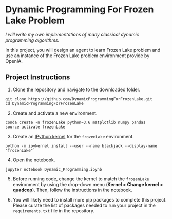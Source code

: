# Dynamic Programming For Frozen Lake Problem

*I will write my own implementations of many classical dynamic programming algorithms.*

In this project, you will design an agent to learn Frozen Lake problem and use an instance of the Frozen Lake problem environment provide by OpenIA. 

## Project Instructions

1. Clone the repository and navigate to the downloaded folder.

```
git clone https://github.com/DynamicProgrammingForFrozenLake.git
cd DynamicProgrammingForFrozenLake
```

2. Create and activate a new environment.

```
conda create -n frozenLake python=3.6 matplotlib numpy pandas
source activate frozenLake
```

3. Create an [IPython kernel](http://ipython.readthedocs.io/en/stable/install/kernel_install.html) for the `frozenLake` environment. 
```
python -m ipykernel install --user --name blackjack --display-name "frozenLake"
```

4. Open the notebook.
```
jupyter notebook Dynamic_Programming.ipynb
```

5. Before running code, change the kernel to match the `frozenLake` environment by using the drop-down menu (**Kernel > Change kernel > quadcop**). Then, follow the instructions in the notebook.

6. You will likely need to install more pip packages to complete this project.  Please curate the list of packages needed to run your project in the `requirements.txt` file in the repository.
